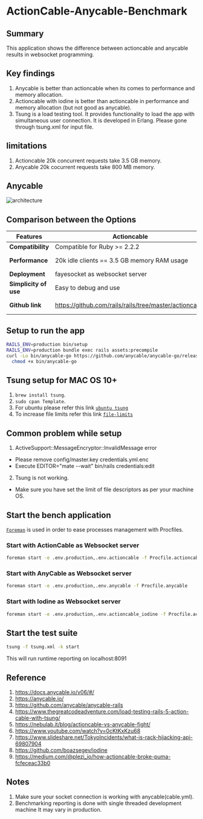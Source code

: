 # ActionCable-Anycable-Benchmark

## Summary

This application shows the difference between actioncable and anycable results in websocket programming.

## Key findings
1. Anycable is better than actioncable when its comes to performance and memory allocation.
2. Actioncable with iodine is better than actioncable in performance and memory allocation (but not good as anycable).
3. Tsung is a load testing tool. It provides functionality to load the app with simultaneous user connection. It is developed in Erlang. Please gone through tsung.xml for input file.

## limitations
1. Actioncable 20k concurrent requests take 3.5 GB memory.
2. Anycable 20k cocurrent requests take 800 MB memory.

## Anycable

![architecture](https://docs.anycable.io/assets/images/scheme_invert.png)

## Comparison between the Options

| **Features** | **Actioncable** | **Anycable** | **Actioncable with Iodine** |
| ------------ | ------------- | ------------------ | ---------- |
| **Compatibility** | Compatible for Ruby >= 2.2.2 | Compatible for Ruby > 2.5 | Compatible for Ruby >= 2.2.2 |
| **Performance** | 20k idle clients == 3.5 GB memory RAM usage | 20k idle clients == 800 MB memory RAM usage | 20k idle clients == 1.5 GB memory RAM usage |
| **Deployment** | fayesocket as websocket server | anycable-go as websocket server | iodine as websocket server |
| **Simplicity of use** | Easy to debug and use | we need to debug into gRPC server|  |
| **Github link**| https://github.com/rails/rails/tree/master/actioncable | https://github.com/anycable/anycable-rails | https://github.com/boazsegev/iodine |

## Setup to run the app

```bash
RAILS_ENV=production bin/setup
RAILS_ENV=production bundle exec rails assets:precompile
curl -Lo bin/anycable-go https://github.com/anycable/anycable-go/releases/download/v0.6.0/anycable-go-v0.6.0-linux-amd64 && \
  chmod +x bin/anycable-go
```

## Tsung setup for MAC OS 10+
1. ``` brew install tsung ```.
2. ``` sudo cpan Template ```.
3. For ubuntu please refer this link [`ubuntu tsung`](http://www.madhankarthik.in/to-install-the-tsung-on-the-ubuntu/)
4. To increase file limits refer this link [`file-limits`](https://github.com/hashrocket/websocket-shootout#open-file-limits)

## Common problem while setup
1. ActiveSupport::MessageEncryptor::InvalidMessage error 
  - Please remove config/master.key credentials.yml.enc
  - Execute EDITOR="mate --wait" bin/rails credentials:edit
2. Tsung is not working.
  - Make sure you have set the limit of file descriptors as per your machine OS.

## Start the bench application

[`Foreman`](https://github.com/ddollar/foreman) is used in order to ease processes management with Procfiles.

### Start with ActionCable as Websocket server

```bash
foreman start -e .env.production,.env.actioncable -f Procfile.actioncable
```

### Start with AnyCable as Websocket server

```bash
foreman start -e .env.production,.env.anycable -f Procfile.anycable
```

### Start with Iodine as Websocket server

```bash
foreman start -e .env.production,.env.actioncable_iodine -f Procfile.actioncable_iodine
```

## Start the test suite

```bash
tsung -f tsung.xml -k start
```

This will run runtime reporting on localhost:8091

## Reference
1. https://docs.anycable.io/v06/#/
2. https://anycable.io/
3. https://github.com/anycable/anycable-rails
4. https://www.thegreatcodeadventure.com/load-testing-rails-5-action-cable-with-tsung/
5. https://nebulab.it/blog/actioncable-vs-anycable-fight/
6. https://www.youtube.com/watch?v=0cKtKxKzu68
7. https://www.slideshare.net/TokyoIncidents/what-is-rack-hijacking-api-69807904
8. https://github.com/boazsegev/iodine
9. https://medium.com/@plezi_io/how-actioncable-broke-puma-fcfeceac33b0

## Notes
1. Make sure your socket connection is working with anycable(cable.yml).
2. Benchmarking reporting is done with single threaded development machine It may vary in production.